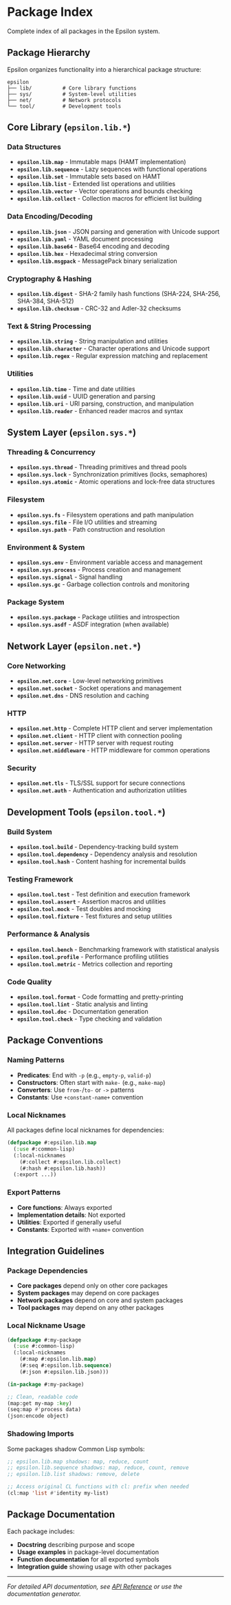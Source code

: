# Package Index

Complete index of all packages in the Epsilon system.

## Package Hierarchy

Epsilon organizes functionality into a hierarchical package structure:

```
epsilon
├── lib/          # Core library functions
├── sys/          # System-level utilities  
├── net/          # Network protocols
└── tool/         # Development tools
```

## Core Library (`epsilon.lib.*`)

### Data Structures
- **`epsilon.lib.map`** - Immutable maps (HAMT implementation)
- **`epsilon.lib.sequence`** - Lazy sequences with functional operations
- **`epsilon.lib.set`** - Immutable sets based on HAMT
- **`epsilon.lib.list`** - Extended list operations and utilities
- **`epsilon.lib.vector`** - Vector operations and bounds checking
- **`epsilon.lib.collect`** - Collection macros for efficient list building

### Data Encoding/Decoding
- **`epsilon.lib.json`** - JSON parsing and generation with Unicode support
- **`epsilon.lib.yaml`** - YAML document processing
- **`epsilon.lib.base64`** - Base64 encoding and decoding
- **`epsilon.lib.hex`** - Hexadecimal string conversion
- **`epsilon.lib.msgpack`** - MessagePack binary serialization

### Cryptography & Hashing
- **`epsilon.lib.digest`** - SHA-2 family hash functions (SHA-224, SHA-256, SHA-384, SHA-512)
- **`epsilon.lib.checksum`** - CRC-32 and Adler-32 checksums

### Text & String Processing
- **`epsilon.lib.string`** - String manipulation and utilities
- **`epsilon.lib.character`** - Character operations and Unicode support
- **`epsilon.lib.regex`** - Regular expression matching and replacement

### Utilities
- **`epsilon.lib.time`** - Time and date utilities
- **`epsilon.lib.uuid`** - UUID generation and parsing
- **`epsilon.lib.uri`** - URI parsing, construction, and manipulation
- **`epsilon.lib.reader`** - Enhanced reader macros and syntax

## System Layer (`epsilon.sys.*`)

### Threading & Concurrency
- **`epsilon.sys.thread`** - Threading primitives and thread pools
- **`epsilon.sys.lock`** - Synchronization primitives (locks, semaphores)
- **`epsilon.sys.atomic`** - Atomic operations and lock-free data structures

### Filesystem
- **`epsilon.sys.fs`** - Filesystem operations and path manipulation
- **`epsilon.sys.file`** - File I/O utilities and streaming
- **`epsilon.sys.path`** - Path construction and resolution

### Environment & System
- **`epsilon.sys.env`** - Environment variable access and management
- **`epsilon.sys.process`** - Process creation and management
- **`epsilon.sys.signal`** - Signal handling
- **`epsilon.sys.gc`** - Garbage collection controls and monitoring

### Package System
- **`epsilon.sys.package`** - Package utilities and introspection
- **`epsilon.sys.asdf`** - ASDF integration (when available)

## Network Layer (`epsilon.net.*`)

### Core Networking
- **`epsilon.net.core`** - Low-level networking primitives
- **`epsilon.net.socket`** - Socket operations and management
- **`epsilon.net.dns`** - DNS resolution and caching

### HTTP
- **`epsilon.net.http`** - Complete HTTP client and server implementation
- **`epsilon.net.client`** - HTTP client with connection pooling
- **`epsilon.net.server`** - HTTP server with request routing
- **`epsilon.net.middleware`** - HTTP middleware for common operations

### Security
- **`epsilon.net.tls`** - TLS/SSL support for secure connections
- **`epsilon.net.auth`** - Authentication and authorization utilities

## Development Tools (`epsilon.tool.*`)

### Build System
- **`epsilon.tool.build`** - Dependency-tracking build system
- **`epsilon.tool.dependency`** - Dependency analysis and resolution
- **`epsilon.tool.hash`** - Content hashing for incremental builds

### Testing Framework
- **`epsilon.tool.test`** - Test definition and execution framework
- **`epsilon.tool.assert`** - Assertion macros and utilities
- **`epsilon.tool.mock`** - Test doubles and mocking
- **`epsilon.tool.fixture`** - Test fixtures and setup utilities

### Performance & Analysis
- **`epsilon.tool.bench`** - Benchmarking framework with statistical analysis
- **`epsilon.tool.profile`** - Performance profiling utilities
- **`epsilon.tool.metric`** - Metrics collection and reporting

### Code Quality
- **`epsilon.tool.format`** - Code formatting and pretty-printing
- **`epsilon.tool.lint`** - Static analysis and linting
- **`epsilon.tool.doc`** - Documentation generation
- **`epsilon.tool.check`** - Type checking and validation

## Package Conventions

### Naming Patterns
- **Predicates**: End with `-p` (e.g., `empty-p`, `valid-p`)
- **Constructors**: Often start with `make-` (e.g., `make-map`)
- **Converters**: Use `from-`/`to-` or `->` patterns
- **Constants**: Use `+constant-name+` convention

### Local Nicknames
All packages define local nicknames for dependencies:

```lisp
(defpackage #:epsilon.lib.map
  (:use #:common-lisp)
  (:local-nicknames
    (#:collect #:epsilon.lib.collect)
    (#:hash #:epsilon.lib.hash))
  (:export ...))
```

### Export Patterns
- **Core functions**: Always exported
- **Implementation details**: Not exported
- **Utilities**: Exported if generally useful
- **Constants**: Exported with `+name+` convention

## Integration Guidelines

### Package Dependencies
- **Core packages** depend only on other core packages
- **System packages** may depend on core packages
- **Network packages** depend on core and system packages
- **Tool packages** may depend on any other packages

### Local Nickname Usage
```lisp
(defpackage #:my-package
  (:use #:common-lisp)
  (:local-nicknames
    (#:map #:epsilon.lib.map)
    (#:seq #:epsilon.lib.sequence)
    (#:json #:epsilon.lib.json)))

(in-package #:my-package)

;; Clean, readable code
(map:get my-map :key)
(seq:map #'process data)
(json:encode object)
```

### Shadowing Imports
Some packages shadow Common Lisp symbols:

```lisp
;; epsilon.lib.map shadows: map, reduce, count
;; epsilon.lib.sequence shadows: map, reduce, count, remove
;; epsilon.lib.list shadows: remove, delete

;; Access original CL functions with cl: prefix when needed
(cl:map 'list #'identity my-list)
```

## Package Documentation

Each package includes:
- **Docstring** describing purpose and scope
- **Usage examples** in package-level documentation
- **Function documentation** for all exported symbols
- **Integration guide** showing usage with other packages

---

*For detailed API documentation, see [API Reference](api.md) or use the documentation generator.*